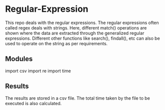 # Regular-Expression

This repo deals with the regular expressions. The regular expressions often called regex deals with strings. Here, different match() operations are shown where the data are extracted through the generalized regular expressions. Different other functions like search(), findall(), etc can also be used to operate on the string as per requirements.

## Modules

import csv
import re
import time

## Results

The results are stored in a csv file. The total time taken by the file to be executed is also calculated.

